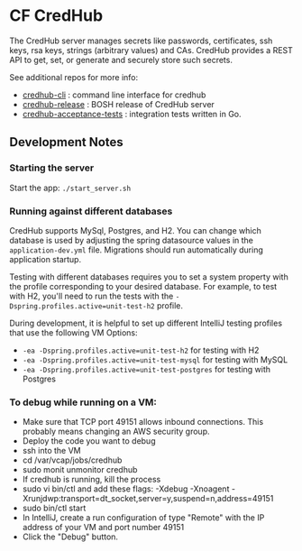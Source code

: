 # CF CredHub 

The CredHub server manages secrets like passwords, certificates, ssh keys, rsa keys, strings 
(arbitrary values) and CAs. CredHub provides a REST API to get, set, or generate and securely store
such secrets.
 
See additional repos for more info:

* [credhub-cli](https://github.com/pivotal-cf/credhub-cli) :     command line interface for credhub
* [credhub-release](https://github.com/pivotal-cf/credhub-release) : BOSH release of CredHub server
* [credhub-acceptance-tests](https://github.com/pivotal-cf/credhub-acceptance-tests) : integration tests written in Go.

## Development Notes

### Starting the server

Start the app: `./start_server.sh`

### Running against different databases

CredHub supports MySql, Postgres, and H2. You can change which database is used by
adjusting the spring datasource values in the `application-dev.yml` file. Migrations 
should run automatically during application startup.

Testing with different databases requires you to set a system property with the profile 
corresponding to your desired database. For example, to test with H2, you'll need to run
the tests with the `-Dspring.profiles.active=unit-test-h2` profile. 

During development, it is helpful to set up different IntelliJ testing profiles that use
the following VM Options:

- `-ea -Dspring.profiles.active=unit-test-h2` for testing with H2
- `-ea -Dspring.profiles.active=unit-test-mysql` for testing with MySQL
- `-ea -Dspring.profiles.active=unit-test-postgres` for testing with Postgres

### To debug while running on a VM:

- Make sure that TCP port 49151 allows inbound connections. This probably means changing an AWS security group. 
- Deploy the code you want to debug
- ssh into the VM
- cd /var/vcap/jobs/credhub
- sudo monit unmonitor credhub
- If credhub is running, kill the process
- sudo vi bin/ctl and add these flags: -Xdebug -Xnoagent -Xrunjdwp:transport=dt_socket,server=y,suspend=n,address=49151
- sudo bin/ctl start
- In IntelliJ, create a run configuration of type "Remote" with the IP address of your VM and port number 49151
- Click the "Debug" button.
